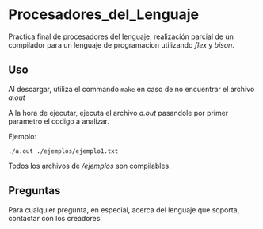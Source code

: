 # Procesadores_del_Lenguaje
Practica final de procesadores del lenguaje, realización parcial de un compilador para un lenguaje de programacion utilizando *flex* y *bison*. 

## Uso
Al descargar, utiliza el commando `make` en caso de no encuentrar el archivo *a.out*

A la hora de ejecutar, ejecuta el archivo *a.out* pasandole por primer parametro el codigo a analizar.

Ejemplo:

```
./a.out ./ejemplos/ejemplo1.txt
```
Todos los archivos de */ejemplos* son compilables.

## Preguntas
Para cualquier pregunta, en especial, acerca del lenguaje que soporta, contactar con los creadores.

